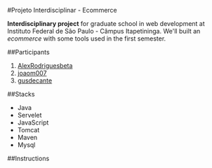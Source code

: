 #Projeto Interdisciplinar - Ecommerce

**Interdisciplinary project** for graduate school in web development at Instituto Federal de São Paulo - Câmpus Itapetininga. We'll built an *ecommerce* with some tools used in the first semester.

>

##Participants

1. [AlexRodriguesbeta](https://github.com/AlexRodriguesbeta)
2. [joaom007](https://github.com/joaom007)
3. [gusdecante](https://github.com/gusdecante)

>

##Stacks

* Java
* Servelet
* JavaScript
* Tomcat
* Maven
* Mysql

>

##Instructions
